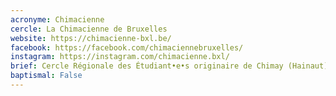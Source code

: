 ```yaml
---
acronyme: Chimacienne
cercle: La Chimacienne de Bruxelles
website: https://chimacienne-bxl.be/
facebook: https://facebook.com/chimaciennebruxelles/
instagram: https://instagram.com/chimacienne.bxl/
brief: Cercle Régionale des Étudiant•e•s originaire de Chimay (Hainaut)
baptismal: False
---
```

